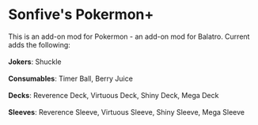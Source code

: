 # **Sonfive's Pokermon+**
This is an add-on mod for Pokermon - an add-on mod for Balatro. 
Current adds the following:<br/><br/>
  **Jokers**: Shuckle<br/><br/>
  **Consumables**: Timer Ball, Berry Juice<br/><br/>
  **Decks**: Reverence Deck, Virtuous Deck, Shiny Deck, Mega Deck<br/><br/>
  **Sleeves**: Reverence Sleeve, Virtuous Sleeve, Shiny Sleeve, Mega Sleeve
